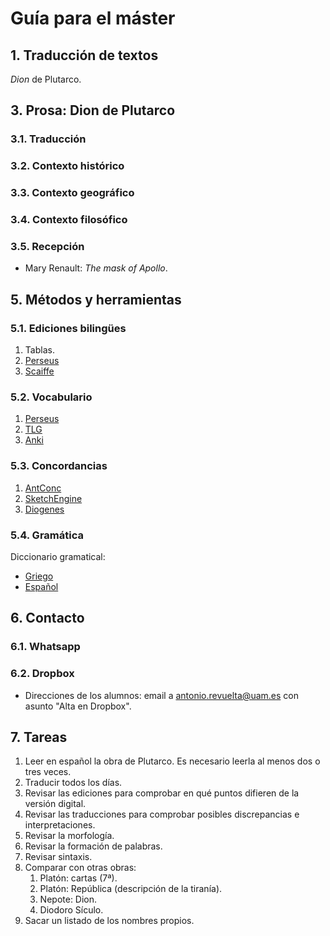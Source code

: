 # Guía para el máster

## 1. Traducción de textos

*Dion* de Plutarco.

## 3. Prosa: Dion de Plutarco

### 3.1. Traducción

### 3.2. Contexto histórico

### 3.3. Contexto geográfico

### 3.4. Contexto filosófico

### 3.5. Recepción

- Mary Renault: *The mask of Apollo*.

## 5. Métodos y herramientas

### 5.1. Ediciones bilingües

1. Tablas.
2. [Perseus](https://www.perseus.tufts.edu/hopper/text?doc=Perseus%3Atext%3A2008.01.0112%3Achapter%3D1%3Asection%3D1)
3. [Scaiffe](https://scaife.perseus.org/reader/urn:cts:greekLit:tlg0007.tlg060.perseus-grc2:1.1?q=Plutarch%20dion&qk=form&right=perseus-eng2)

### 5.2. Vocabulario

1. [Perseus](https://www.perseus.tufts.edu/hopper/vocablist)
2. [TLG](https://stephanus.tlg.uci.edu)
3. [Anki](https://apps.ankiweb.net)

### 5.3. Concordancias

1. [AntConc](https://www.laurenceanthony.net/software/antconc/)
2. [SketchEngine](https://www.sketchengine.eu)
3. [Diogenes](https://d.iogen.es/web)

### 5.4. Gramática

Diccionario gramatical:

- [Griego](https://pajaro1966.github.io/Diccionario-Gramatical-GrAnt/Dicc_Gr/)
- [Español](https://pajaro1966.github.io/Diccionario-Gramatical-GrAnt/Dicc_Esp/)

## 6. Contacto

### 6.1. Whatsapp

### 6.2. Dropbox

- Direcciones de los alumnos: email a antonio.revuelta@uam.es con asunto "Alta en Dropbox".

## 7. Tareas

1. Leer en español la obra de Plutarco. Es necesario leerla al menos dos o tres veces.
2. Traducir todos los días.
3. Revisar las ediciones para comprobar en qué puntos difieren de la versión digital.
4. Revisar las traducciones para comprobar posibles discrepancias e interpretaciones.
5. Revisar la morfología.
6. Revisar la formación de palabras.
7. Revisar sintaxis.
8. Comparar con otras obras:
    1. Platón: cartas (7ª).
    2. Platón: República (descripción de la tiranía).
    3. Nepote: Dion.
    4. Diodoro Sículo.
9.  Sacar un listado de los nombres propios.
